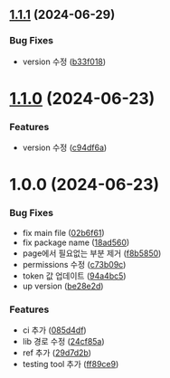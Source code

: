 ## [1.1.1](https://github.com/sonwonjae/react-markdownarea/compare/v1.1.0...v1.1.1) (2024-06-29)


### Bug Fixes

* version 수정 ([b33f018](https://github.com/sonwonjae/react-markdownarea/commit/b33f01811c9eff3939e475979f7d1e0662c06541))

# [1.1.0](https://github.com/sonwonjae/react-markdownarea/compare/v1.0.0...v1.1.0) (2024-06-23)


### Features

* version 수정 ([c94df6a](https://github.com/sonwonjae/react-markdownarea/commit/c94df6a3627eff1cb1e3976ef7bcee1139ccb761))

# 1.0.0 (2024-06-23)


### Bug Fixes

* fix main file ([02b6f61](https://github.com/sonwonjae/react-markdownarea/commit/02b6f61706e2f0c4bedd2b4eb82ee8758d591912))
* fix package name ([18ad560](https://github.com/sonwonjae/react-markdownarea/commit/18ad560128e018edb36ef966ba8b01c3b579d040))
* page에서 필요없는 부분 제거 ([f8b5850](https://github.com/sonwonjae/react-markdownarea/commit/f8b5850f6198faa1e52c7dfd504109c4a735fde0))
* permissions 수정 ([c73b09c](https://github.com/sonwonjae/react-markdownarea/commit/c73b09c310e01e651eb0e0185c775e3d3ff43cdc))
* token 값 업데이트 ([94a4bc5](https://github.com/sonwonjae/react-markdownarea/commit/94a4bc546402120aa9a61ad70637d296f1210697))
* up version ([be28e2d](https://github.com/sonwonjae/react-markdownarea/commit/be28e2dd1b283ffc4a8f9f3ee08980e9cba2e249))


### Features

* ci 추가 ([085d4df](https://github.com/sonwonjae/react-markdownarea/commit/085d4df77ad7d2061769f95be8b2226370196b52))
* lib 경로 수정 ([24cf85a](https://github.com/sonwonjae/react-markdownarea/commit/24cf85a329ba16e2b5174fa1bf83f684db207cc1))
* ref 추가 ([29d7d2b](https://github.com/sonwonjae/react-markdownarea/commit/29d7d2bd9508012262ddf915b018d84fd43a1d62))
* testing tool 추가 ([ff89ce9](https://github.com/sonwonjae/react-markdownarea/commit/ff89ce9305091e37ed1d2f431a969efca7a768d2))
